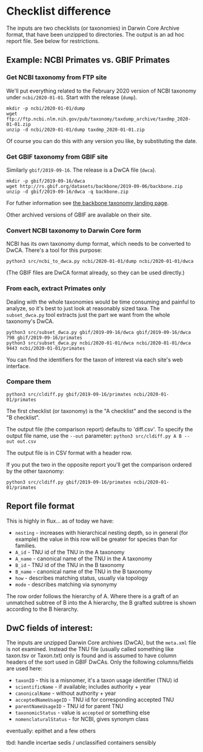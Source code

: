 # Checklist difference

The inputs are two checklists (or taxonomies) in Darwin Core Archive
format, that have been unzipped to directories.  The output is an ad
hoc report file.  See below for restrictions.

## Example: NCBI Primates vs. GBIF Primates

### Get NCBI taxonomy from FTP site

We'll put everything related to the February 2020 version of NCBI
taxonomy under `ncbi/2020-01-01`.  Start with the release (`dump`).

    mkdir -p ncbi/2020-01-01/dump
    wget ftp://ftp.ncbi.nlm.nih.gov/pub/taxonomy/taxdump_archive/taxdmp_2020-01-01.zip
    unzip -d ncbi/2020-01-01/dump taxdmp_2020-01-01.zip

Of course you can do this with any version you like, by substituting the date.

### Get GBIF taxonomy from GBIF site

Similarly `gbif/2019-09-16`.  The release is a DwCA file (`dwca`).

    mkdir -p gbif/2019-09-16/dwca
    wget http://rs.gbif.org/datasets/backbone/2019-09-06/backbone.zip
    unzip -d gbif/2019-09-16/dwca -q backbone.zip

For futher information see [the backbone taxonomy landing
page](https://www.gbif.org/dataset/d7dddbf4-2cf0-4f39-9b2a-bb099caae36c).

Other archived versions of GBIF are available on their site.

### Convert NCBI taxonomy to Darwin Core form

NCBI has its own taxonomy dump format, which needs to be converted to
DwCA.  There's a tool for this purpose:

    python3 src/ncbi_to_dwca.py ncbi/2020-01-01/dump ncbi/2020-01-01/dwca

(The GBIF files are DwCA format already, so they can be used directly.)

### From each, extract Primates only 

Dealing with the whole taxonomies would be time consuming and painful
to analyze, so it's best to just look at reasonably sized taxa.
The `subset_dwca.py` tool extracts just the part we want from the whole
taxonomy's DwCA.

    python3 src/subset_dwca.py gbif/2019-09-16/dwca gbif/2019-09-16/dwca 798 gbif/2019-09-16/primates
    python3 src/subset_dwca.py ncbi/2020-01-01/dwca ncbi/2020-01-01/dwca 9443 ncbi/2020-01-01/primates

You can find the identifiers for the taxon of interest via each site's
web interface.

### Compare them

    python3 src/cldiff.py gbif/2019-09-16/primates ncbi/2020-01-01/primates

The first checklist (or taxonomy) is the "A checklist" and the second is
the "B checklist".

The output file (the comparison report) defaults to 'diff.csv'.  To
specify the output file name, use the `--out` parameter: `python3
src/cldiff.py A B --out out.csv`

The output file is in CSV format with a header row.

If you put the two in the opposite report you'll get the comparison
ordered by the other taxonomy:

    python3 src/cldiff.py gbif/2019-09-16/primates ncbi/2020-01-01/primates

## Report file format

This is highly in flux... as of today we have:

 * `nesting` - increases with hierarchical nesting depth, so in
   general (for example) the value in this row will be greater for
   species than for families.
 * `A_id` - TNU id of the TNU in the A taxonomy
 * `A_name` - canonical name of the TNU in the A taxonomy
 * `B_id` - TNU id of the TNU in the B taxonomy
 * `B_name` - canonical name of the TNU in the B taxonomy
 * `how` - describes matching status, usually via topology
 * `mode` - describes matching via synonymy

The row order follows the hierarchy of A.  Where there is a graft of
an unmatched subtree of B into the A hierarchy, the B grafted subtree
is shown according to the B hierarchy.

## DwC fields of interest:

The inputs are unzipped Darwin Core archives (DwCA), but the
`meta.xml` file is not examined.  Instead the TNU file (usually called
something like taxon.tsv or Taxon.txt) only is found and is assumed to
have column headers of the sort used in GBIF DwCAs.  Only the
following columns/fields are used here:

 * `taxonID`  - this is a misnomer, it's a taxon usage identifier (TNU) id
 * `scientificName`  - if available; includes authority + year 
 * `canonicalName`   - without authority + year
 * `acceptedNameUsageID` - TNU id for corresponding accepted TNU
 * `parentNameUsageID`  - TNU id for parent TNU
 * `taxonomicStatus`  - value is `accepted` or something else
 * `nomenclaturalStatus` - for NCBI, gives synonym class

eventually: epithet and a few others

tbd: handle incertae sedis / unclassified containers sensibly

